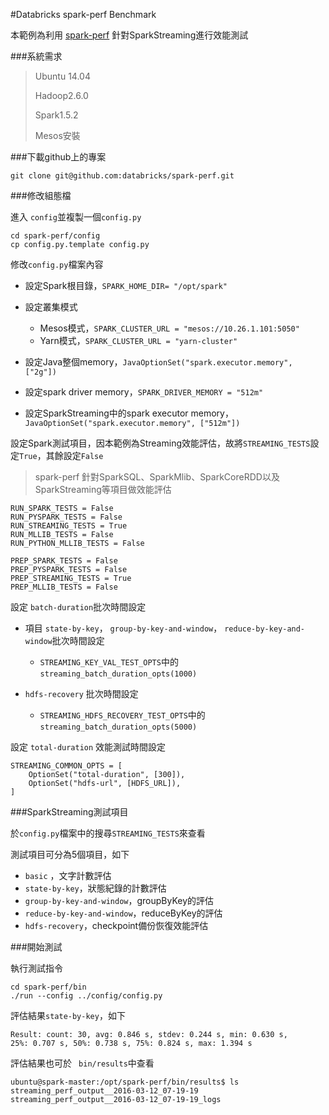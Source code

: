 #Databricks spark-perf Benchmark

本範例為利用 [spark-perf](https://github.com/databricks/spark-perf) 針對SparkStreaming進行效能測試


###系統需求
> Ubuntu 14.04
> 
> Hadoop2.6.0
> 
> Spark1.5.2
> 
> Mesos安裝



###下載github上的專案
```
git clone git@github.com:databricks/spark-perf.git

```

###修改組態檔

進入 ```config```並複製一個```config.py```
```
cd spark-perf/config
cp config.py.template config.py

```
修改```config.py```檔案內容
* 設定Spark根目錄，```SPARK_HOME_DIR= "/opt/spark"```
* 設定叢集模式
  * Mesos模式，```SPARK_CLUSTER_URL = "mesos://10.26.1.101:5050"```
  * Yarn模式，```SPARK_CLUSTER_URL = "yarn-cluster"```

* 設定Java整個memory，```JavaOptionSet("spark.executor.memory", ["2g"])```
* 設定spark driver memory，```SPARK_DRIVER_MEMORY = "512m"```
* 設定SparkStreaming中的spark executor memory，```JavaOptionSet("spark.executor.memory", ["512m"])```

設定Spark測試項目，因本範例為Streaming效能評估，故將```STREAMING_TESTS```設定```True```，其餘設定```False```
>spark-perf 針對SparkSQL、SparkMlib、SparkCoreRDD以及SparkStreaming等項目做效能評估

```
RUN_SPARK_TESTS = False
RUN_PYSPARK_TESTS = False
RUN_STREAMING_TESTS = True
RUN_MLLIB_TESTS = False
RUN_PYTHON_MLLIB_TESTS = False

PREP_SPARK_TESTS = False
PREP_PYSPARK_TESTS = False
PREP_STREAMING_TESTS = True
PREP_MLLIB_TESTS = False

```

設定 ```batch-duration```批次時間設定

* 項目 ```state-by-key```， ```group-by-key-and-window```， ```reduce-by-key-and-window```批次時間設定

  * ```STREAMING_KEY_VAL_TEST_OPTS```中的```streaming_batch_duration_opts(1000)```

* ```hdfs-recovery``` 批次時間設定
  *  ```STREAMING_HDFS_RECOVERY_TEST_OPTS```中的```streaming_batch_duration_opts(5000)```


設定 ```total-duration``` 效能測試時間設定
```
STREAMING_COMMON_OPTS = [
    OptionSet("total-duration", [300]),
    OptionSet("hdfs-url", [HDFS_URL]),
]
```


###SparkStreaming測試項目

於```config.py```檔案中的搜尋```STREAMING_TESTS```來查看

測試項目可分為5個項目，如下
* ```basic``` ，文字計數評估
* ```state-by-key```，狀態紀錄的計數評估
* ```group-by-key-and-window```，groupByKey的評估
* ```reduce-by-key-and-window```，reduceByKey的評估
* ```hdfs-recovery```，checkpoint備份恢復效能評估


###開始測試


執行測試指令
```
cd spark-perf/bin
./run --config ../config/config.py
```

評估結果```state-by-key```，如下
```
Result: count: 30, avg: 0.846 s, stdev: 0.244 s, min: 0.630 s, 
25%: 0.707 s, 50%: 0.738 s, 75%: 0.824 s, max: 1.394 s
```

評估結果也可於 ``` bin/results```中查看

```
ubuntu@spark-master:/opt/spark-perf/bin/results$ ls
streaming_perf_output__2016-03-12_07-19-19
streaming_perf_output__2016-03-12_07-19-19_logs
```
